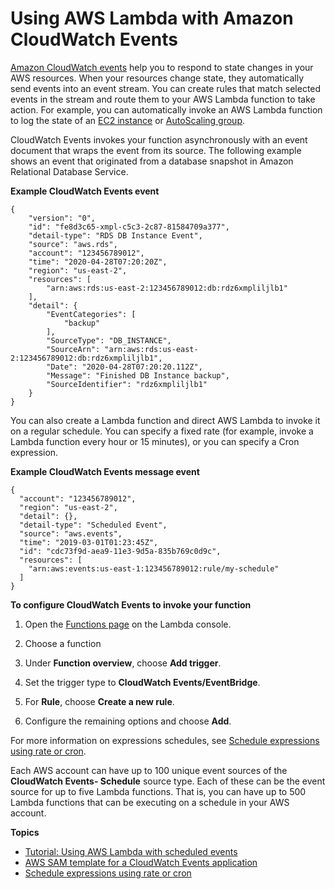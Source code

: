 # Using AWS Lambda with Amazon CloudWatch Events<a name="services-cloudwatchevents"></a>

[Amazon CloudWatch events](https://docs.aws.amazon.com/AmazonCloudWatch/latest/DeveloperGuide/WhatIsCloudWatchEvents.html) help you to respond to state changes in your AWS resources\. When your resources change state, they automatically send events into an event stream\. You can create rules that match selected events in the stream and route them to your AWS Lambda function to take action\. For example, you can automatically invoke an AWS Lambda function to log the state of an [EC2 instance](https://docs.aws.amazon.com/AmazonCloudWatch/latest/DeveloperGuide/LogEC2InstanceState.html) or [AutoScaling group](https://docs.aws.amazon.com/AmazonCloudWatch/latest/DeveloperGuide/LogASGroupState.html)\.

CloudWatch Events invokes your function asynchronously with an event document that wraps the event from its source\. The following example shows an event that originated from a database snapshot in Amazon Relational Database Service\.

**Example CloudWatch Events event**  

```
{
    "version": "0",
    "id": "fe8d3c65-xmpl-c5c3-2c87-81584709a377",
    "detail-type": "RDS DB Instance Event",
    "source": "aws.rds",
    "account": "123456789012",
    "time": "2020-04-28T07:20:20Z",
    "region": "us-east-2",
    "resources": [
        "arn:aws:rds:us-east-2:123456789012:db:rdz6xmpliljlb1"
    ],
    "detail": {
        "EventCategories": [
            "backup"
        ],
        "SourceType": "DB_INSTANCE",
        "SourceArn": "arn:aws:rds:us-east-2:123456789012:db:rdz6xmpliljlb1",
        "Date": "2020-04-28T07:20:20.112Z",
        "Message": "Finished DB Instance backup",
        "SourceIdentifier": "rdz6xmpliljlb1"
    }
}
```

You can also create a Lambda function and direct AWS Lambda to invoke it on a regular schedule\. You can specify a fixed rate \(for example, invoke a Lambda function every hour or 15 minutes\), or you can specify a Cron expression\.

**Example CloudWatch Events message event**  

```
{
  "account": "123456789012",
  "region": "us-east-2",
  "detail": {},
  "detail-type": "Scheduled Event",
  "source": "aws.events",
  "time": "2019-03-01T01:23:45Z",
  "id": "cdc73f9d-aea9-11e3-9d5a-835b769c0d9c",
  "resources": [
    "arn:aws:events:us-east-1:123456789012:rule/my-schedule"
  ]
}
```

**To configure CloudWatch Events to invoke your function**

1. Open the [Functions page](https://console.aws.amazon.com/lambda/home#/functions) on the Lambda console\.

1. Choose a function

1. Under **Function overview**, choose **Add trigger**\.

1. Set the trigger type to **CloudWatch Events/EventBridge**\.

1. For **Rule**, choose **Create a new rule**\.

1. Configure the remaining options and choose **Add**\.

For more information on expressions schedules, see [Schedule expressions using rate or cron](services-cloudwatchevents-expressions.md)\.

Each AWS account can have up to 100 unique event sources of the **CloudWatch Events\- Schedule** source type\. Each of these can be the event source for up to five Lambda functions\. That is, you can have up to 500 Lambda functions that can be executing on a schedule in your AWS account\.

**Topics**
+ [Tutorial: Using AWS Lambda with scheduled events](services-cloudwatchevents-tutorial.md)
+ [AWS SAM template for a CloudWatch Events application](with-scheduledevents-example-use-app-spec.md)
+ [Schedule expressions using rate or cron](services-cloudwatchevents-expressions.md)